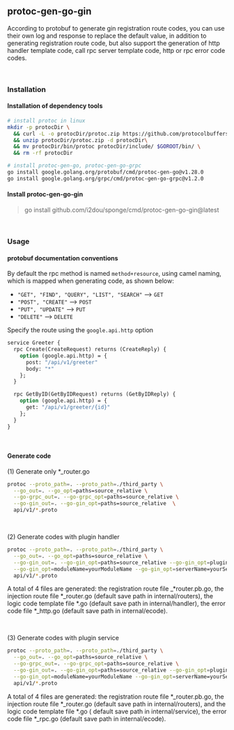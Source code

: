 ## protoc-gen-go-gin

According to protobuf to generate gin registration route codes, you can use their own log and response to replace the default value, in addition to generating registration route code, but also support the generation of http handler template code, call rpc server template code, http or rpc error code codes.

<br>

### Installation

#### Installation of dependency tools

```bash
# install protoc in linux
mkdir -p protocDir \
  && curl -L -o protocDir/protoc.zip https://github.com/protocolbuffers/protobuf/releases/download/v3.20.1/protoc-3.20.1-linux-x86_64.zip \
  && unzip protocDir/protoc.zip -d protocDir\
  && mv protocDir/bin/protoc protocDir/include/ $GOROOT/bin/ \
  && rm -rf protocDir

# install protoc-gen-go, protoc-gen-go-grpc
go install google.golang.org/protobuf/cmd/protoc-gen-go@v1.28.0
go install google.golang.org/grpc/cmd/protoc-gen-go-grpc@v1.2.0
```

#### Install protoc-gen-go-gin

> go install github.com/i2dou/sponge/cmd/protoc-gen-go-gin@latest

<br>

### Usage

#### protobuf documentation conventions

By default the rpc method is named `method+resource`, using camel naming, which is mapped when generating code, as shown below:

- `"GET", "FIND", "QUERY", "LIST", "SEARCH"`  --> `GET`
- `"POST", "CREATE"`  --> `POST`
- `"PUT", "UPDATE"`  --> `PUT`
- `"DELETE"`  --> `DELETE`

Specify the route using the `google.api.http` option

```protobuf
service Greeter {
  rpc Create(CreateRequest) returns (CreateReply) {
    option (google.api.http) = {
      post: "/api/v1/greeter"
      body: "*"
    };
  }

  rpc GetByID(GetByIDRequest) returns (GetByIDReply) {
    option (google.api.http) = {
      get: "/api/v1/greeter/{id}"
    };
  }
}
```

<br>

#### Generate code

(1) Generate only *_router.go

```bash
protoc --proto_path=. --proto_path=./third_party \
  --go_out=. --go_opt=paths=source_relative \
  --go-grpc_out=. --go-grpc_opt=paths=source_relative \
  --go-gin_out=. --go-gin_opt=paths=source_relative  \
  api/v1/*.proto
```

<br>

(2) Generate codes with plugin handler

```bash
protoc --proto_path=. --proto_path=./third_party \
  --go_out=. --go_opt=paths=source_relative \
  --go-gin_out=. --go-gin_opt=paths=source_relative --go-gin_opt=plugin=handler \
  --go-gin_opt=moduleName=yourModuleName --go-gin_opt=serverName=yourServerName \
  api/v1/*.proto
```

A total of 4 files are generated: the registration route file _*router.pb.go, the injection route file *_router.go (default save path in internal/routers), the logic code template file *.go (default save path in internal/handler), the error code file *_http.go (default save path in internal/ecode).

<br>

(3) Generate codes with plugin service

```bash
protoc --proto_path=. --proto_path=./third_party \
  --go_out=. --go_opt=paths=source_relative \
  --go-grpc_out=. --go-grpc_opt=paths=source_relative \
  --go-gin_out=. --go-gin_opt=paths=source_relative --go-gin_opt=plugin=service \
  --go-gin_opt=moduleName=yourModuleName --go-gin_opt=serverName=yourServerName \
  api/v1/*.proto
```

A total of 4 files are generated: the registration route file *_router.pb.go, the injection route file *_router.go (default save path in internal/routers), and the logic code template file *.go ( default save path in internal/service), the error code file *_rpc.go (default save path in internal/ecode).
